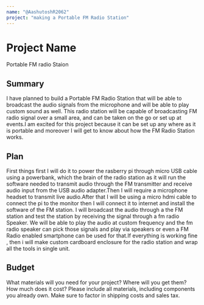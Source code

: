 ```yaml
---
name: "@AashutoshR2062"
project: "making a Portable FM Radio Station"
---
```


# Project Name
Portable FM radio Staion

## Summary
I have planned to build a Portable FM Radio Station that will be able to broadcast 
the audio signals from the microphone and will be able to play custom sound as well.
This radio station will be capable of broadcasting FM radio signal over a small area,
and can be taken on the go or set up at events.I am excited for this project because
it can be set up any where as it is portable and moreover I will get to know about how 
the FM Radio Station works.


## Plan
First things first I will do it to power the rasberry pi through micro USB cable using a powerbank, 
which the brain of the radio station as it will run the software needed to transmit audio through
the FM transmitter and receive audio input from the USB audio adapter.Then I will require a 
microphone headset to transmit live audio.After that I will be using 
a micro hdmi cable to connect the pi to the monitor then I will connect it to internet and install the 
software of the FM station. I will broadcast the audio through a the FM station and test the station by
receiving the signal through a fm radio Speaker. We will be able to play the audio at custom frequency 
and the fm radio speaker can pick those signals and play via speakers or even a FM Radio enabled 
smartphone can be used for that.If everything is working fine , then i will make custom 
cardboard enclosure for the radio station and wrap all the tools in single unit.
  


## Budget

What materials will you need for your project? Where will you get them? How much does it cost? Please include all materials, including components you already own. Make sure to factor in shipping costs and sales tax.

